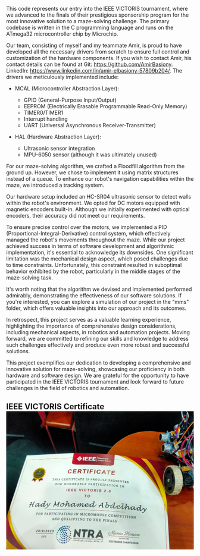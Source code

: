 This code represents our entry into the IEEE VICTORIS tournament, where we advanced to the finals of their prestigious sponsorship program for the most innovative solution to a maze-solving challenge. The primary codebase is written in the C programming language and runs on the ATmega32 microcontroller chip by Microchip.

Our team, consisting of myself and my teammate Amir, is proud to have developed all the necessary drivers from scratch to ensure full control and customization of the hardware components. If you wish to contact Amir, his contact details can be found at
Git: https://github.com/AmirBasiony.
LinkedIn: https://www.linkedin.com/in/amir-elbasiony-57809b204/.
The drivers we meticulously implemented include:

- MCAL (Microcontroller Abstraction Layer):
  - GPIO (General-Purpose Input/Output)
  - EEPROM (Electrically Erasable Programmable Read-Only Memory)
  - TIMER0/TIMER1
  - Interrupt handling
  - UART (Universal Asynchronous Receiver-Transmitter)

- HAL (Hardware Abstraction Layer):
  - Ultrasonic sensor integration
  - MPU-6050 sensor (although it was ultimately unused)

For our maze-solving algorithm, we crafted a Floodfill algorithm from the ground up. However, we chose to implement it using matrix structures instead of a queue. To enhance our robot's navigation capabilities within the maze, we introduced a tracking system.

Our hardware setup included an HC-SR04 ultrasonic sensor to detect walls within the robot's environment. We opted for DC motors equipped with magnetic encoders built-in. Although we initially experimented with optical encoders, their accuracy did not meet our requirements.

To ensure precise control over the motors, we implemented a PID (Proportional-Integral-Derivative) control system, which effectively managed the robot's movements throughout the maze.
While our project achieved success in terms of software development and algorithmic implementation, it's essential to acknowledge its downsides. One significant limitation was the mechanical design aspect, which posed challenges due to time constraints. Unfortunately, this constraint resulted in suboptimal behavior exhibited by the robot, particularly in the middle stages of the maze-solving task.

It's worth noting that the algorithm we devised and implemented performed admirably, demonstrating the effectiveness of our software solutions. If you're interested, you can explore a simulation of our project in the "mms" folder, which offers valuable insights into our approach and its outcomes.

In retrospect, this project serves as a valuable learning experience, highlighting the importance of comprehensive design considerations, including mechanical aspects, in robotics and automation projects. Moving forward, we are committed to refining our skills and knowledge to address such challenges effectively and produce even more robust and successful solutions.

This project exemplifies our dedication to developing a comprehensive and innovative solution for maze-solving, showcasing our proficiency in both hardware and software design. We are grateful for the opportunity to have participated in the IEEE VICTORIS tournament and look forward to future challenges in the field of robotics and automation.

## IEEE VICTORIS Certificate ![image](https://github.com/HadyAbdelhady/MicroMouse_IEEE/blob/main/Certificate.jpeg)

